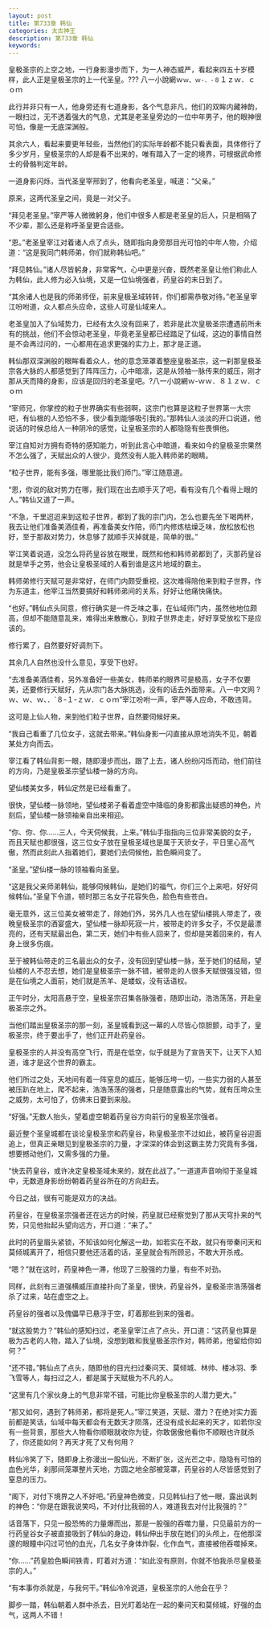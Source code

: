 ```yaml
---
layout: post
title: 第733章 韩仙
categories: 太古神王
description: 第733章 韩仙
keywords:
---
```


皇极圣宗的上空之地，一行身影漫步而下，为一人神态威严，看起来四五十岁模样，此人正是皇极圣宗的上一代圣皇。??? 八一小說網ｗ`ｗ、ｗ-．-８`１ｚｗ．ｃｏｍ

此行并非只有一人，他身旁还有七道身影，各个气息非凡，他们的双眸内藏神韵，一眼扫过，无不透着强大的气息，尤其是老圣皇旁边的一位中年男子，他的眼神很可怕，像是一无底深渊般。

其余六人，看起来要更年轻些，当然他们的实际年龄都不能只看表面，具体修行了多少岁月，皇极圣宗的人却是看不出来的，唯有踏入了一定的境界，可根据武命修士的骨骼判定年龄。

一道身影闪烁，当代圣皇宰邢到了，他看向老圣皇，喊道：“父亲。”

原来，这两代圣皇之间，竟是一对父子。

“拜见老圣皇。”宰严等人微微躬身，他们中很多人都是老圣皇的后人，只是相隔了不少辈，那么还是称呼圣皇更合适些。

“恩。”老圣皇宰江对着诸人点了点头，随即指向身旁那目光可怕的中年人物，介绍道：“这是我同门韩师弟，你们就称韩仙吧。”

“拜见韩仙。”诸人尽皆躬身，非常客气，心中更是兴奋，既然老圣皇让他们称此人为韩仙，此人修为必入仙境，又是一位仙境强者，药皇谷的末日到了。

“其余诸人也是我的师弟师侄，前来皇极圣域转转，你们都需恭敬对待。”老圣皇宰江吩咐道，众人都点头应命，这些人可是仙域来人。

老圣皇加入了仙域势力，已经有太久没有回来了，若非是此次皇极圣宗遭遇前所未有的挑战，他们不会惊动老圣皇，毕竟老圣皇都已经踏足了仙域，这边的事情自然是不会再过问的，一心都用在追求更强的实力上，那才是正道。

韩仙那双深渊般的眼眸看着众人，他的意念笼罩着整座皇极圣宗，这一刹那皇极圣宗各大脉的人都感觉到了阵阵压力，心中暗凛，这是从领袖一脉传来的威压，刚才那从天而降的身影，应该是回归的老圣皇吧。?八一小說網ｗ-ｗｗ．８１ｚｗ．ｃｏｍ

“宰师兄，你掌控的粒子世界确实有些弱啊，这宗门也算是这粒子世界第一大宗吧，有仙根的人恐怕不多，很少看到能够吸引我的。”那韩仙人淡淡的开口说道，他说话的时候总给人一种阴冷的感觉，让皇极圣宗的人都隐隐有些畏惧他。

宰江自知对方拥有奇特的感知能力，听到此言心中暗道，看来如今的皇极圣宗果然不怎么强了，天赋出众的人很少，竟然没有人能入韩师弟的眼睛。

“粒子世界，能有多强，哪里能比我们师门。”宰江随意道。

“恩，你说的敌对势力在哪，我们现在出去顺手灭了吧，看有没有几个看得上眼的人。”韩仙又道了一声。

“不急，千里迢迢来到这粒子世界，都到了我的宗门内，怎么也要先坐下喝两杯，我去让他们准备美酒佳肴，再准备美女作陪，师门内修炼枯燥乏味，放松放松也好，至于那敌对势力，休息够了就顺手灭掉就是，简单的很。”

宰江笑着说道，没怎么将药皇谷放在眼里，既然和他和韩师弟都到了，灭那药皇谷就是举手之劳，他会让皇极圣域的人看到谁是这片地域的霸主。

韩师弟修行天赋可是非常好，在师门内颇受重视，这次难得陪他来到粒子世界，作为东道主，他宰江当然要搞好和韩师弟间的关系，好好让他痛快痛快。

“也好。”韩仙点头同意，修行确实是一件乏味之事，在仙域师门内，虽然他地位颇高，但却不能随意乱来，难得出来散散心，到粒子世界走走，好好享受放松下是应该的。

修行累了，自然要好好调剂下。

其余几人自然也没什么意见，享受下也好。

“去准备美酒佳肴，另外准备好一些美女，韩师弟的眼界可是极高，女子不仅要美，还要修行天赋好，先从宗门各大脉挑选，没有的话去外面带来。八一中文网 ? ｗ、ｗ、ｗ、．`８-１-ｚｗ．ｃｏｍ”宰江吩咐一声，宰严等人应命，不敢违背。

这可是上仙人物，来到他们粒子世界，自然要伺候好来。

“我自己看重了几位女子，这就去带来。”韩仙身影一闪直接从原地消失不见，朝着某处方向而去。

宰江看了韩仙背影一眼，随即漫步而出，跟了上去，诸人纷纷闪烁而动，他们前往的方向，乃是皇极圣宗望仙楼一脉的方向。

望仙楼美女多，韩仙定然是已经看重了。

很快，望仙楼一脉领地，望仙楼弟子看着虚空中降临的身影都露出疑惑的神色，片刻后，望仙楼一脉领袖亲自出来相迎。

“你、你、你……三人，今天伺候我，上来。”韩仙手指指向三位非常美貌的女子，而且天赋也都很强，这三位女子放在皇极圣域也是属于天骄女子，平日里心高气傲，然而此刻此人指着她们，要她们去伺候他，脸色瞬间变了。

“圣皇。”望仙楼一脉的领袖看向圣皇。

“这是我父亲师弟韩仙，能够伺候韩仙，是她们的福气，你们三个上来吧，好好伺候韩仙。”圣皇下令道，顿时那三名女子花容失色，脸色有些苍白。

毫无意外，这三位美女被带走了，除她们外，另外几人也在望仙楼挑人带走了，夜晚皇极圣宗的酒宴盛大，望仙楼一脉却死寂一片，被带走的许多女子，不仅是最漂亮的，还有天赋最出色，第二天，她们中有些人回来了，但却是哭着回来的，有人身上很多伤痕。

至于被韩仙带走的三名最出众的女子，没有回到望仙楼一脉，至于她们的结局，望仙楼的人不忍去想，她们是皇极圣宗一脉不错，被带走的人很多天赋很强没错，但是在仙境之人面前，她们就是羔羊、是蝼蚁，没有话语权。

正午时分，太阳高悬于空，皇极圣宗召集各脉强者，随即出动，浩浩荡荡，开赴皇极圣宗之外。

当他们踏出皇极圣宗的那一刻，圣皇城看到这一幕的人尽皆心惊胆颤，动手了，皇极圣宗，终于要出手了，他们正开赴药皇谷。

皇极圣宗的人并没有高空飞行，而是在低空，似乎就是为了宣告天下，让天下人知道，谁才是这个世界的霸主。

他们所过之处，天地间有着一阵窒息的威压，能够压垮一切，一些实力弱的人甚至被压趴在地上，爬不起来，浩浩荡荡的强者，只是随意露出的气势，就有压垮众生之威势，太可怕了，仿佛末日要到来般。

“好强。”无数人抬头，望着虚空朝着药皇谷方向前行的皇极圣宗强者。

最近整个圣皇城都在谈论皇极圣宗和药皇谷，称皇极圣宗不过如此，被药皇谷迎面追上，但真正亲眼见到皇极圣宗的力量，才深深的体会到这霸主势力究竟有多强，想要撼动他们，又需多强的力量。

“快去药皇谷，或许决定皇极圣域未来的，就在此战了。”一道道声音响彻于圣皇城中，无数道身影纷纷朝着药皇谷所在的方向赶去。

今日之战，很有可能是双方的决战。

药皇谷，在皇极圣宗强者还在远方的时候，药皇就已经察觉到了那从天穹扑来的气势，只见他抬起头望向远方，开口道：“来了。”

此时的药皇眉头紧锁，不知该如何化解这一劫，如若实在不敌，就只有带秦问天和莫倾城离开了，相信只要他还活着的话，圣皇就会有所顾忌，不敢大开杀戒。

“嗯？”就在这时，药皇神色一滞，他现了三股强的力量，有些不对劲。

同样，此刻有三道强横威压直接扑向了圣皇，很快，药皇谷外，皇极圣宗浩荡强者杀了过来，站在虚空之上。

药皇谷的强者以及傀儡早已悬浮于空，盯着那些到来的强者。

“就这股势力？”韩仙的感知扫过，老圣皇宰江点了点头，开口道：“这药皇也算是极为古老的人物，踏入了仙境，没想到敢和我皇极圣宗作对，韩师弟，他留给你如何？”

“还不错。”韩仙点了点头，随即他的目光扫过秦问天、莫倾城、林帅、楼冰羽、季飞雪等人，每扫过之人，都是属于天赋极为不凡的人。

“这里有几个家伙身上的气息非常不错，可能比你皇极圣宗的人潜力更大。”

“那又如何，遇到了韩师弟，都将是死人。”宰江笑道，天赋、潜力？在绝对实力面前都是笑话，仙域中每天都会有无数天才陨落，还没有成长起来的天才，如若你没有一些背景，那些大人物看你顺眼就收你为徒，你敢倨傲他看你不顺眼也许就杀了，你还能如何？再天才死了又有何用？

韩仙冷笑了下，随即身上弥漫出一股仙光，不断扩张，这光芒之中，隐隐有可怕的血色光华，刹那间笼罩整片天地，方圆之地全部被笼罩，药皇谷的人尽皆感觉到了窒息的压力。

“阁下，对付下境界之人不好吧。”药皇神色微变，只见韩仙扫了他一眼，露出讽刺的神色：“你是在跟我说笑吗，不对付比我弱的人，难道我去对付比我强的？”

话音落下，只见一股恐怖的力量爆而出，那是一股强的吞噬力量，只见最前方的一行药皇谷女子被直接吸到了韩仙的身边，韩仙伸出手放在她们的头颅上，在他那深邃的眼瞳中闪过可怕的血光，几名女子身体炸裂，化作血气，直接被他吞噬掉来。

“你……”药皇脸色瞬间铁青，盯着对方道：“如此没有原则，你就不怕我杀尽皇极圣宗的人。”

“有本事你杀就是，与我何干。”韩仙冷冷说道，皇极圣宗的人他会在乎？

脚步一踏，韩仙朝着人群中杀去，目光盯着站在一起的秦问天和莫倾城，好强的血气，这两人不错！
